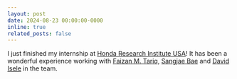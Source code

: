 ```yaml
---
layout: post
date: 2024-08-23 00:00:00-0000
inline: true
related_posts: false
---
```


I just finished my internship at [Honda Research Institute USA](https://usa.honda-ri.com/)! It has been a wonderful experience working with [Faizan M. Tariq](https://www.linkedin.com/in/fmtariq/), [Sangjae Bae](https://www.sangjaebae.com) and [David Isele](https://www.linkedin.com/in/david-isele-846937185/) in the team.
